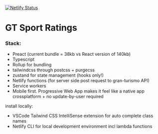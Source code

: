 [![Netlify Status](https://api.netlify.com/api/v1/badges/8eaa9732-24b9-454c-b1f1-6289ef7d7840/deploy-status)](https://app.netlify.com/sites/gtsport-stats/deploys)


# GT Sport Ratings

### Stack:

- Preact (current bundle = 38kb vs React version of 140kb)
- Typescript
- Rollup for bundling
- tailwindcss through postcss + purgecss
- zustand for state management (hooks only!)
- Netlify functions (for server side post request to gran-turismo API)
- Service workers
- Mobile first. Progressive Web App makes it feel like a native app crossplatform + no update-by-user required

install locally:

- VSCode Tailwind CSS IntelliSense extension for auto complete class names
- Netlify CLI for local development environment incl lambda functions